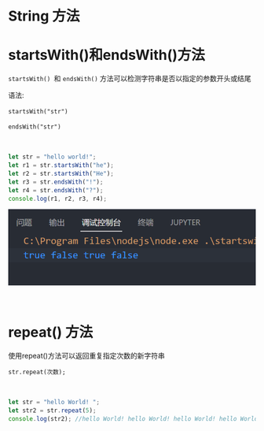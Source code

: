 # String 方法

# startsWith()和endsWith()方法

`startsWith() ​`和 `endsWith()` 方法可以检测字符串是否以指定的参数开头或结尾

语法: 

`startsWith("str")`

`endsWith("str")`

‍

```js
let str = "hello world!";
let r1 = str.startsWith("he");
let r2 = str.startsWith("He");
let r3 = str.endsWith("!");
let r4 = str.endsWith("?");
console.log(r1, r2, r3, r4);
```

![Snipaste_2022-08-03_10-17-24](assets/Snipaste_2022-08-03_10-17-24-20220803101726-wk4tzi0.png)​

‍

# repeat() 方法

使用repeat()方法可以返回重复指定次数的新字符串

`str.repeat(次数);`

‍

```js
let str = "hello World! ";
let str2 = str.repeat(5);
console.log(str2); //hello World! hello World! hello World! hello World! hello World! 
```
